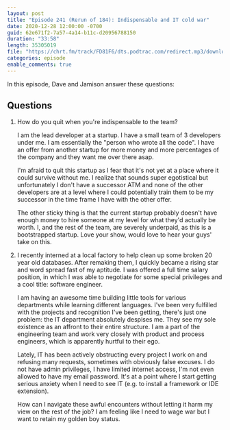 ```yaml
---
layout: post
title: "Episode 241 (Rerun of 184): Indispensable and IT cold war"
date: 2020-12-28 12:00:00 -0700
guid: 62e671f2-7a57-4a14-b11c-d20956788150
duration: "33:58"
length: 35305019
file: "https://chrt.fm/track/FD81F6/dts.podtrac.com/redirect.mp3/download.softskills.audio/sse-241.mp3"
categories: episode
enable_comments: true
---
```


In this episode, Dave and Jamison answer these questions:

## Questions

1. How do you quit when you're indispensable to the team?
   
   I am the lead developer at a startup. I have a small team of 3 developers under me. I am essentially the "person who wrote all the code". I have an offer from another startup for more money and more percentages of the company and they want me over there asap.
   
   I'm afraid to quit this startup as I fear that it's not yet at a place where it could survive without me. I realize that sounds super egotistical but unfortunately I don't have a successor ATM and none of the other developers are at a level where I could potentially train them to be my successor in the time frame I have with the other offer.
   
   The other sticky thing is that the current startup probably doesn't have enough money to hire someone at my level for what they'd actually be worth. I, and the rest of the team, are severely underpaid, as this is a bootstrapped startup. Love your show, would love to hear your guys' take on this.


2. I recently interned at a local factory to help clean up some broken 20 year old databases. After remaking them, I quickly became a rising star and word spread fast of my aptitude. I was offered a full time salary position, in which I was able to negotiate for some special privileges and a cool title: software engineer.
   
   I am having an awesome time building little tools for various departments while learning different languages. I've been very fulfilled with the projects and recognition I've been getting, there's just one problem: the IT department absolutely despises me.
   They see my sole existence as an affront to their entire structure. I am a part of the engineering team and work very closely with product and process engineers, which is apparently hurtful to their ego.
   
   Lately, IT has been actively obstructing every project I work on and refusing many requests, sometimes with obviously false excuses. I do not have admin privileges, I have limited internet access, I'm not even allowed to have my email password. It's at a point where I start getting serious anxiety when I need to see IT (e.g. to install a framework or IDE extension).
   
   How can I navigate these awful encounters without letting it harm my view on the rest of the job? I am feeling like I need to wage war but I want to retain my golden boy status.
